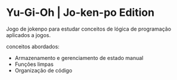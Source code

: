 # Yu-Gi-Oh | Jo-ken-po Edition

Jogo de jokenpo para estudar conceitos de lógica de programação aplicados a jogos.

conceitos abordados:

- Armazenamento e gerenciamento de estado manual
- Funções limpas
- Organização de código

